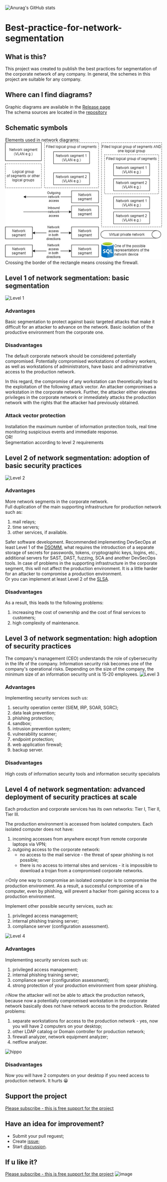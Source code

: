 ![Anurag's GitHub stats](https://github-readme-stats.vercel.app/api?username=sergiomarotco&show_icons=true&theme=radical)
# Best-practice-for-network-segmentation
## What is this?
This project was created to publish the best practices for segmentation of the corporate network of any company. In general, the schemes in this project are suitable for any company.

## Where can I find diagrams?
Graphic diagrams are available in the [Release page](https://github.com/sergiomarotco/Best-practice-for-network-segmentation/releases)</br>
The schema sources are located in the [repository](https://github.com/sergiomarotco/Best-practice-for-network-segmentation)

## Schematic symbols
Elements used in network diagrams:<br/>
![Schematic symbols](https://github.com/sergiomarotco/Best-practice-for-network-segmentation/blob/main/Schematic%20symbols/Schematic%20symbols.jpg)<br/>
Crossing the border of the rectangle means crossing the firewall.

## Level 1 of network segmentation: basic segmentation<br/>
![Level 1](https://github.com/sergiomarotco/Best-practice-for-network-segmentation/releases/download/4.1.1/Network.segmentation.Level.1.jpg)

### Advantages
Basic segmentation to protect against basic targeted attacks that make it difficult for an attacker to advance on the network.
Basic isolation of the productive environment from the corporate one.

### Disadvantages
The default corporate network should be considered potentially compromised. Potentially compromised workstations of ordinary workers, as well as workstations of administrators, have basic and administrative access to the production network.

In this regard, the compromise of any workstation can theoretically lead to the exploitation of the following attack vector. An attacker compromises a workstation in the corporate network. Further, the attacker either elevates privileges in the corporate network or immediately attacks the production network with the rights that the attacker had previously obtained.

### Attack vector protection
Installation the maximum number of information protection tools, real time monitoring suspicious events and immediate response.<br/>
OR!<br/>
Segmentation according to level 2 requirements<br/>

## Level 2 of network segmentation: adoption of basic security practices<br/>
![Level 2](https://github.com/sergiomarotco/Best-practice-for-network-segmentation/releases/download/4.1.1/Network.segmentation.Level.2.jpg)

### Advantages
More network segments in the corporate network.<br/>
Full duplication of the main supporting infrastructure for production network such as:
1. mail relays;
2. time servers;
3. other services, if available.<br/>

Safer software development. Recommended implementing DevSecOps at least Level 1 of the [DSOMM](https://dsomm.timo-pagel.de/index.php), what requires the introduction of a separate storage of secrets for passwords, tokens, cryptographic keys, logins, etc., additional servers for SAST, DAST, fuzzing, SCA and another DevSecOps tools.
In case of problems in the supporting infrastructure in the corporate segment, this will not affect the production environment.
It is a little harder for an attacker to compromise a production environment.<br/>
Or you can implement at least Level 2 of the [SLSA](https://slsa.dev).

### Disadvantages
As a result, this leads to the following problems:
1. increasing the cost of ownership and the cost of final services to customers;
2. high complexity of maintenance.

## Level 3 of network segmentation: high adoption of security practices<br/>
The company's management (CEO) understands the role of cybersecurity in the life of the company. Information security risk becomes one of the company's operational risks. Depending on the size of the company, the minimum size of an information security unit is 15-20 employees.
![Level 3](https://github.com/sergiomarotco/network-segmentation-cheet-sheet/releases/download/4.1.1/Network.segmentation.Level.3.jpg)

### Advantages
Implementing security services such us:
1. security operation center (SIEM, IRP, SOAR, SGRC);
2. data leak prevention;
3. phishing protection;
4. sandbox;
5. intrusion prevention system;
6. vulnerability scanner;
7. endpoint protection;
8. web application firewall;
9. backup server.

### Disadvantages
High costs of information security tools and information security specialists

## Level 4 of network segmentation: advanced deployment of security practices at scale
Each production and corporate services has its own networks: Tier I, Tier II, Tier III.

The production environment is accessed from isolated computers. Each isolated computer does not have:
1. incoming accesses from anywhere except from remote corporate laptops via VPN;
2. outgoing access to the corporate network:
   - no access to the mail service - the threat of spear phishing is not possible;
   - there is no access to internal sites and services - it is impossible to download a trojan from a compromised corporate networks.

🔥Only one way to compromise an isolated computer is to compromise the production environment. As a result, a successful compromise of a computer, even by phishing, will prevent a hacker from gaining access to a production environment.

Implement other possible security services, such as:
1. privileged access management;
2. internal phishing training server;
3. compliance server (configuration assessment).

![Level 4](https://raw.githubusercontent.com/sergiomarotco/Network-segmentation-cheat-sheet/main/Network%20segmentation%20Level%204.jpg)

### Advantages
Implementing security services such us:
1. privileged access management;
2. internal phishing training server;
3. compliance server (configuration assessment);
4. strong protection of your production environment from spear phishing.

🔥Now the attacker will not be able to attack the production network, because now a potentially compromised workstation in the corporate network basically does not have network access to the production. Related problems:
1. separate workstations for access to the production network - yes, now you will have 2 computers on your desktop;
2. other LDAP catalog or Domain controller for production network;
3. firewall analyzer, network equipment analyzer;
4. netflow analyzer.

![hippo](https://raw.githubusercontent.com/sergiomarotco/Network-segmentation-cheat-sheet/main/Other/Powtoon_GIF.gif)

### Disadvantages
Now you will have 2 computers on your desktop if you need access to production network. It hurts 😀

## Support the project
[Please subscribe - this is free support for the project](https://www.instagram.com/lizzibi)

## Have an idea for improvement?
* Submit your pull reguest;
* Create [issue](https://github.com/sergiomarotco/Best-practice-for-network-segmentation/issues/new);
* Start [discussion](https://github.com/sergiomarotco/Best-practice-for-network-segmentation/discussions/new).

## If u like it?  
[Please subscribe - this is free support for the project](https://www.instagram.com/lizzibi)
![image](https://user-images.githubusercontent.com/29877074/149565429-821554fc-5bab-46ea-bbe3-429f54f0e7cb.png)
